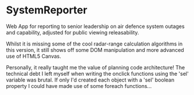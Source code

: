 # SystemReporter
Web App for reporting to senior leadership on air defence system outages and capability, adjusted for public viewing releasability.

Whilst it is missing some of the cool radar-range calculation algorithms in this version, it still shows off some DOM manipulation and more advanced use of HTML5 Canvas. 

Personally, it really taught me the value of planning code architecture! The technical debt I left myself when writing the onclick functions using the 'sel' variable was brutal. If only I'd created each object with a 'sel' boolean property I could have made use of some foreach functions...
